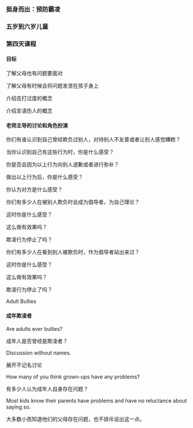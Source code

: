 ### 挺身而出：预防霸凌

### 五岁到六岁儿童

### 第四天课程

#### 目标

了解父母也有问题要面对

了解父母有时候会将问题发泄在孩子身上

介绍击打过度的概念

介绍言语伤人的概念

#### 老师主导的讨论和角色扮演

你们有谁认识到自己曾经欺负过别人，对待别人不友善或者让别人感觉糟糕？

当你认识到自己有这些行为时，你是什么感受？

你是否会因为以上行为向别人道歉或者进行弥补？

做出以上行为后，你是什么感受？

你认为对方是什么感受？

你们有多少人在被别人欺负时会成为倡导者，为自己理论？

这时你是什么感受？

这么做有效果吗？

欺凌行为停止了吗？

你们有多少人在看到别人被欺负时，作为倡导者站出来过？

这时你是什么感受？

这么做有效果吗？

欺凌行为停止了吗？

Adult Bullies

#### 成年欺凌者

Are adults ever bullies?

成年人是否曾经是欺凌者？

 Discussion without names.

展开不记名讨论

How many of you think grown-ups have any problems?

有多少人认为成年人自身存在问题？



 Most kids know their parents have problems and have no reluctance about saying so.

大多数小孩知道他们的父母存在问题，也不排斥说出这一点。
